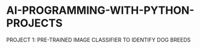 # AI-PROGRAMMING-WITH-PYTHON-PROJECTS
PROJECT 1: PRE-TRAINED IMAGE CLASSIFIER TO IDENTIFY DOG BREEDS
